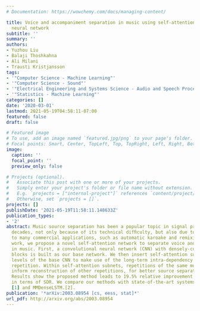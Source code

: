 ```yaml
---
# Documentation: https://wowchemy.com/docs/managing-content/

title: Voice and accompaniment separation in music using self-attention convolutional
  neural network
subtitle: ''
summary: ''
authors:
- Yuzhou Liu
- Balaji Thoshkahna
- Ali Milani
- Trausti Kristjansson
tags:
- '"Computer Science - Machine Learning"'
- '"Computer Science - Sound"'
- '"Electrical Engineering and Systems Science - Audio and Speech Processing"'
- '"Statistics - Machine Learning"'
categories: []
date: '2020-03-01'
lastmod: 2021-05-19T04:58:11-07:00
featured: false
draft: false

# Featured image
# To use, add an image named `featured.jpg/png` to your page's folder.
# Focal points: Smart, Center, TopLeft, Top, TopRight, Left, Right, BottomLeft, Bottom, BottomRight.
image:
  caption: ''
  focal_point: ''
  preview_only: false

# Projects (optional).
#   Associate this post with one or more of your projects.
#   Simply enter your project's folder or file name without extension.
#   E.g. `projects = ["internal-project"]` references `content/project/deep-learning/index.md`.
#   Otherwise, set `projects = []`.
projects: []
publishDate: '2021-05-19T11:58:11.148633Z'
publication_types:
- '2'
abstract: Music source separation has been a popular topic in signal processing for
  decades, not only because of its technical difﬁculty, but also due to its importance
  to many commercial applications, such as automatic karoake and remixing. In this
  work, we propose a novel self-attention network to separate voice and accompaniment
  in music. First, a convolutional neural network (CNN) with densely-connected CNN
  blocks is built as our base network. We then insert self-attention subnets at different
  levels of the base CNN to make use of the long-term intra-dependency of music, i.e.,
  repetition. Within self-attention subnets, repetitions of the same musical patterns
  inform reconstruction of other repetitions, for better source separation performance.
  Results show the proposed method leads to 19.5% relative improvement in vocals separation
  in terms of SDR. We compare our methods with state-of-the-art systems i.e. MMDenseNet
  [1] and MMDenseLSTM.[2].
publication: '*arXiv:2003.08954 [cs, eess, stat]*'
url_pdf: http://arxiv.org/abs/2003.08954
---
```

